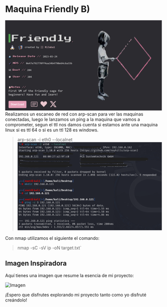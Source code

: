 # Maquina Friendly B)
![Imagen](https://github.com/Qu0kk4/Qu0kk4/blob/main/HackMyVm/image/Captura%20de%20pantalla%202024-04-02%20212326.png)
Realizamos un escaneo de red con arp-scan para ver las maquinas conectadas, luego le lanzamos un ping a la maquina que vamos a comprometer, segun el ttl nos damos cuenta si estamos ante una maquina linux si es ttl 64 o si es un ttl 128 es windows.
>arp-scan -i eth0 --localnet
![Imagen](https://github.com/Qu0kk4/Qu0kk4/blob/main/HackMyVm/image/1.png)


Con nmap utilizamos el siguiente el comando:
>nmap -sC -sV ip -oN target.txt` 


## Imagen Inspiradora
Aquí tienes una imagen que resume la esencia de mi proyecto:

![Imagen]()

¡Espero que disfrutes explorando mi proyecto tanto como yo disfruté creándolo!


